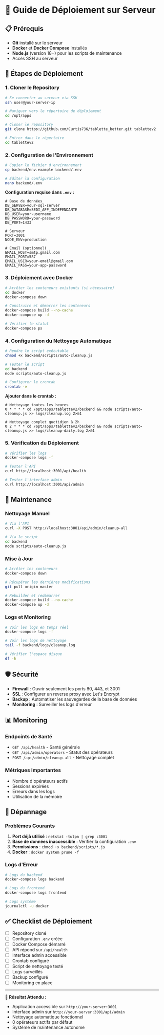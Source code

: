 # 🚀 Guide de Déploiement sur Serveur

## 📋 Prérequis

- **Git** installé sur le serveur
- **Docker** et **Docker Compose** installés
- **Node.js** (version 18+) pour les scripts de maintenance
- Accès SSH au serveur

## 🔧 Étapes de Déploiement

### 1. **Cloner le Repository**

```bash
# Se connecter au serveur via SSH
ssh user@your-server-ip

# Naviguer vers le répertoire de déploiement
cd /opt/apps

# Cloner le repository
git clone https://github.com/Curtis736/tablette_better.git tablettev2

# Entrer dans le répertoire
cd tablettev2
```

### 2. **Configuration de l'Environnement**

```bash
# Copier le fichier d'environnement
cp backend/env.example backend/.env

# Éditer la configuration
nano backend/.env
```

**Configuration requise dans `.env` :**
```env
# Base de données
DB_SERVER=your-sql-server
DB_DATABASE=SEDI_APP_INDEPENDANTE
DB_USER=your-username
DB_PASSWORD=your-password
DB_PORT=1433

# Serveur
PORT=3001
NODE_ENV=production

# Email (optionnel)
EMAIL_HOST=smtp.gmail.com
EMAIL_PORT=587
EMAIL_USER=your-email@gmail.com
EMAIL_PASS=your-app-password
```

### 3. **Déploiement avec Docker**

```bash
# Arrêter les conteneurs existants (si nécessaire)
cd docker
docker-compose down

# Construire et démarrer les conteneurs
docker-compose build --no-cache
docker-compose up -d

# Vérifier le statut
docker-compose ps
```

### 4. **Configuration du Nettoyage Automatique**

```bash
# Rendre le script exécutable
chmod +x backend/scripts/auto-cleanup.js

# Tester le script
cd backend
node scripts/auto-cleanup.js

# Configurer le crontab
crontab -e
```

**Ajouter dans le crontab :**
```crontab
# Nettoyage toutes les heures
0 * * * * cd /opt/apps/tablettev2/backend && node scripts/auto-cleanup.js >> logs/cleanup.log 2>&1

# Nettoyage complet quotidien à 2h
0 2 * * * cd /opt/apps/tablettev2/backend && node scripts/auto-cleanup.js >> logs/cleanup-daily.log 2>&1
```

### 5. **Vérification du Déploiement**

```bash
# Vérifier les logs
docker-compose logs -f

# Tester l'API
curl http://localhost:3001/api/health

# Tester l'interface admin
curl http://localhost:3001/api/admin
```

## 🔧 Maintenance

### **Nettoyage Manuel**

```bash
# Via l'API
curl -X POST http://localhost:3001/api/admin/cleanup-all

# Via le script
cd backend
node scripts/auto-cleanup.js
```

### **Mise à Jour**

```bash
# Arrêter les conteneurs
docker-compose down

# Récupérer les dernières modifications
git pull origin master

# Rebuilder et redémarrer
docker-compose build --no-cache
docker-compose up -d
```

### **Logs et Monitoring**

```bash
# Voir les logs en temps réel
docker-compose logs -f

# Voir les logs de nettoyage
tail -f backend/logs/cleanup.log

# Vérifier l'espace disque
df -h
```

## 🛡️ Sécurité

- **Firewall** : Ouvrir seulement les ports 80, 443, et 3001
- **SSL** : Configurer un reverse proxy avec Let's Encrypt
- **Backup** : Automatiser les sauvegardes de la base de données
- **Monitoring** : Surveiller les logs d'erreur

## 📊 Monitoring

### **Endpoints de Santé**

- `GET /api/health` - Santé générale
- `GET /api/admin/operators` - Statut des opérateurs
- `POST /api/admin/cleanup-all` - Nettoyage complet

### **Métriques Importantes**

- Nombre d'opérateurs actifs
- Sessions expirées
- Erreurs dans les logs
- Utilisation de la mémoire

## 🚨 Dépannage

### **Problèmes Courants**

1. **Port déjà utilisé** : `netstat -tulpn | grep :3001`
2. **Base de données inaccessible** : Vérifier la configuration `.env`
3. **Permissions** : `chmod +x backend/scripts/*.js`
4. **Docker** : `docker system prune -f`

### **Logs d'Erreur**

```bash
# Logs du backend
docker-compose logs backend

# Logs du frontend
docker-compose logs frontend

# Logs système
journalctl -u docker
```

## ✅ Checklist de Déploiement

- [ ] Repository cloné
- [ ] Configuration `.env` créée
- [ ] Docker Compose démarré
- [ ] API répond sur `/api/health`
- [ ] Interface admin accessible
- [ ] Crontab configuré
- [ ] Script de nettoyage testé
- [ ] Logs surveillés
- [ ] Backup configuré
- [ ] Monitoring en place

---

**🎯 Résultat Attendu :**
- Application accessible sur `http://your-server:3001`
- Interface admin sur `http://your-server:3001/api/admin`
- Nettoyage automatique fonctionnel
- 0 opérateurs actifs par défaut
- Système de maintenance autonome
